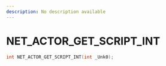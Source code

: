 ```yaml
---
description: No description available 
---
```


# NET_ACTOR_GET_SCRIPT_INT

```cpp
int NET_ACTOR_GET_SCRIPT_INT(int _Unk0);
```